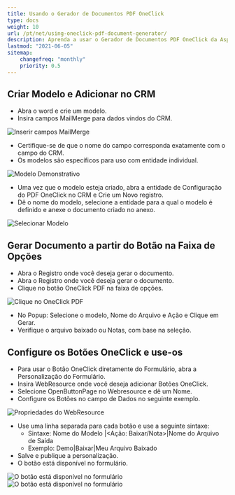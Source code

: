 ```yaml
---
title: Usando o Gerador de Documentos PDF OneClick
type: docs
weight: 10
url: /pt/net/using-oneclick-pdf-document-generator/
description: Aprenda a usar o Gerador de Documentos PDF OneClick da Aspose.PDF no Microsoft Dynamics
lastmod: "2021-06-05"
sitemap:
    changefreq: "monthly"
    priority: 0.5
---
```


## Criar Modelo e Adicionar no CRM

- Abra o word e crie um modelo.
- Insira campos MailMerge para dados vindos do CRM.

![Inserir campos MailMerge](using-oneclick-pdf-document-generator_1.png)

- Certifique-se de que o nome do campo corresponda exatamente com o campo do CRM.
- Os modelos são específicos para uso com entidade individual.

![Modelo Demonstrativo](using-oneclick-pdf-document-generator_2.png)

- Uma vez que o modelo esteja criado, abra a entidade de Configuração do PDF OneClick no CRM e Crie um Novo registro.
- Dê o nome do modelo, selecione a entidade para a qual o modelo é definido e anexe o documento criado no anexo.

![Selecionar Modelo](using-oneclick-pdf-document-generator_3.png)

## Gerar Documento a partir do Botão na Faixa de Opções

- Abra o Registro onde você deseja gerar o documento.
- Abra o Registro onde você deseja gerar o documento.
- Clique no botão OneClick PDF na faixa de opções.

![Clique no OneClick PDF](using-oneclick-pdf-document-generator_4.png)

- No Popup: Selecione o modelo, Nome do Arquivo e Ação e Clique em Gerar.
- Verifique o arquivo baixado ou Notas, com base na seleção.

## Configure os Botões OneClick e use-os

- Para usar o Botão OneClick diretamente do Formulário, abra a Personalização do Formulário.
- Insira WebResource onde você deseja adicionar Botões OneClick.
- Selecione OpenButtonPage no Webresource e dê um Nome.
- Configure os Botões no campo de Dados no seguinte exemplo.

![Propriedades do WebResource](using-oneclick-pdf-document-generator_5.png)

- Use uma linha separada para cada botão e use a seguinte sintaxe:
  - Sintaxe: Nome do Modelo |<Ação: Baixar/Nota>|Nome do Arquivo de Saída
  - Exemplo: Demo|Baixar|Meu Arquivo Baixado
- Salve e publique a personalização.
- O botão está disponível no formulário.

![O botão está disponível no formulário](using-oneclick-pdf-document-generator_6.png)
![O botão está disponível no formulário](using-oneclick-pdf-document-generator_6.png)
